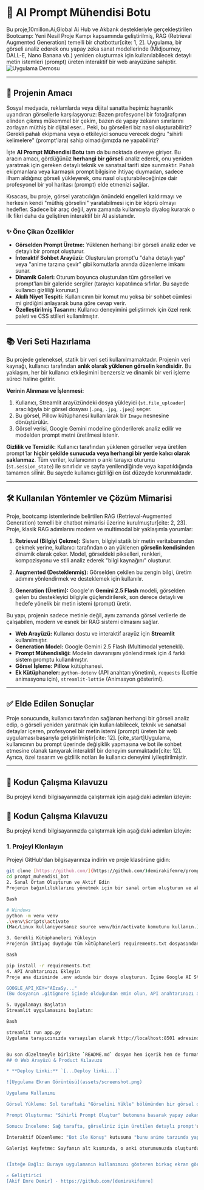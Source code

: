 # 🎨 AI Prompt Mühendisi Botu

Bu proje,10millon.Ai,Global Ai Hub ve Akbank destekleriyle gerçekleştirilen  Bootcamp: Yeni Nesil Proje Kampı kapsamında geliştirilmiş, RAG (Retrieval Augmented Generation) temelli bir chatbottur[cite: 1, 2]. Uygulama, bir görseli analiz ederek onu yapay zeka sanat modellerinde (Midjourney, DALL-E, Nano Banana vb.) yeniden oluşturmak için kullanılabilecek detaylı metin istemleri (prompt) üreten interaktif bir web arayüzüne sahiptir.
![Uygulama Demosu](assets/demo.gif)




---

## 🚀 Projenin Amacı

Sosyal medyada, reklamlarda veya dijital sanatta hepimiz hayranlık uyandıran görsellerle karşılaşıyoruz: Bazen profesyonel bir fotoğrafçının elinden çıkmış mükemmel bir çekim, bazen de yapay zekanın sınırlarını zorlayan müthiş bir dijital eser... Peki, bu görselleri biz nasıl oluşturabiliriz? Gerekli pahalı ekipmana veya o etkileyici sonucu verecek doğru "sihirli kelimelere" (prompt'lara) sahip olmadığımızda ne yapabiliriz?

İşte **AI Prompt Mühendisi Botu** tam da bu noktada devreye giriyor. Bu aracın amacı, gördüğünüz **herhangi bir görseli** analiz ederek, onu yeniden yaratmak için gereken detaylı teknik ve sanatsal tarifi size sunmaktır. Pahalı ekipmanlara veya karmaşık prompt bilgisine ihtiyaç duymadan, sadece ilham aldığınız görseli yükleyerek, onu nasıl oluşturabileceğinize dair profesyonel bir yol haritası (prompt) elde etmenizi sağlar.

Kısacası, bu proje, görsel yaratıcılığın önündeki engelleri kaldırmayı ve herkesin kendi "müthiş görselini" yaratabilmesi için bir köprü olmayı hedefler. Sadece bir araç değil, aynı zamanda kullanıcıyla diyalog kurarak o ilk fikri daha da geliştiren interaktif bir AI asistanıdır.

### ✨ Öne Çikan Özellikler

* **Görselden Prompt Üretme:** Yüklenen herhangi bir görseli analiz eder ve detaylı bir prompt oluşturur.
* **İnteraktif Sohbet Arayüzü:** Oluşturulan prompt'u "daha detaylı yap" veya "anime tarzına çevir" gibi komutlarla anında düzenleme imkanı sunar.
* **Dinamik Galeri:** Oturum boyunca oluşturulan tüm görselleri ve prompt'ları bir galeride sergiler (tarayıcı kapatılınca sıfırlar. Bu sayede kullanıcı gizliliği korunur.)
* **Akıllı Niyet Tespiti:** Kullanıcının bir komut mu yoksa bir sohbet cümlesi mi girdiğini anlayarak buna göre cevap verir.
* **Özelleştirilmiş Tasarım:** Kullanıcı deneyimini geliştirmek için özel renk paleti ve CSS stilleri kullanılmıştır.

---

## 📚 Veri Seti Hazırlama

Bu projede geleneksel, statik bir veri seti kullanılmamaktadır. Projenin veri kaynağı, kullanıcı tarafından **anlık olarak yüklenen görselin kendisidir**. Bu yaklaşım, her bir kullanıcı etkileşimini benzersiz ve dinamik bir veri işleme süreci haline getirir.

**Verinin Alınması ve İşlenmesi:**

1.  Kullanıcı, Streamlit arayüzündeki dosya yükleyici (`st.file_uploader`) aracılığıyla bir görsel dosyası (`.png`, `.jpg`, `.jpeg`) seçer.
2.  Bu görsel, Pillow kütüphanesi kullanılarak bir `Image` nesnesine dönüştürülür.
3.  Görsel verisi, Google Gemini modeline gönderilerek analiz edilir ve modelden prompt metni üretilmesi istenir.

**Gizlilik ve Temizlik:**
Kullanıcı tarafından yüklenen görseller veya üretilen prompt'lar **hiçbir şekilde sunucuda veya herhangi bir yerde kalıcı olarak saklanmaz**. Tüm veriler, kullanıcının o anki tarayıcı oturumu (`st.session_state`) ile sınırlıdır ve sayfa yenilendiğinde veya kapatıldığında tamamen silinir. Bu sayede kullanıcı gizliliği en üst düzeyde korunmaktadır.

---

## 🛠️ Kullanılan Yöntemler ve Çözüm Mimarisi 

Proje, bootcamp istemlerinde belirtilen RAG (Retrieval-Augmented Generation) temelli bir chatbot mimarisi üzerine kurulmuştur[cite: 2, 23]. Proje, klasik RAG adımlarını modern ve multimodal bir yaklaşımla yorumlar:

1.  **Retrieval (Bilgiyi Çekme):** Sistem, bilgiyi statik bir metin veritabanından çekmek yerine, kullanıcı tarafından o an yüklenen **görselin kendisinden** dinamik olarak çeker. Model, görseldeki pikselleri, renkleri, kompozisyonu ve stili analiz ederek "bilgi kaynağını" oluşturur.

2.  **Augmented (Desteklenmiş):** Görselden çekilen bu zengin bilgi, üretim adımını yönlendirmek ve desteklemek için kullanılır.

3.  **Generation (Üretim):** Google'ın **Gemini 2.5 Flash** modeli, görselden gelen bu destekleyici bilgiyle güçlendirilerek, son derece detaylı ve hedefe yönelik bir metin istemi (prompt) üretir.

Bu yapı, projenin sadece metinle değil, aynı zamanda görsel verilerle de çalışabilen, modern ve esnek bir RAG sistemi olmasını sağlar.

* **Web Arayüzü:** Kullanıcı dostu ve interaktif arayüz için **Streamlit** kullanılmıştır.
* **Generation Model:** Google Gemini 2.5 Flash (Multimodal yetenekli).
* **Prompt Mühendisliği:** Modelin davranışını yönlendirmek için 4 farklı sistem promptu kullanılmıştır.
* **Görsel İşleme:** **Pillow** kütüphanesi.
* **Ek Kütüphaneler:** `python-dotenv` (API anahtarı yönetimi), `requests` (Lottie animasyonu için), `streamlit-lottie` (Animasyon gösterimi).

---

## ✅ Elde Edilen Sonuçlar

Proje sonucunda, kullanıcı tarafından sağlanan herhangi bir görseli analiz edip, o görseli yeniden yaratmak için kullanılabilecek, teknik ve sanatsal detaylar içeren, profesyonel bir metin istemi (prompt) üreten bir web uygulaması başarıyla geliştirilmiştir[cite: 12]. [cite_start]Uygulama, kullanıcının bu prompt üzerinde değişiklik yapmasına ve bot ile sohbet etmesine olanak tanıyarak interaktif bir deneyim sunmaktadır[cite: 12]. Ayrıca, özel tasarım ve gizlilik notları ile kullanıcı deneyimi iyileştirilmiştir.

---

## 🔧 Kodun Çalışma Kılavuzu

Bu projeyi kendi bilgisayarınızda çalıştırmak için aşağıdaki adımları izleyin:

## 🔧 Kodun Çalışma Kılavuzu

Bu projeyi kendi bilgisayarınızda çalıştırmak için aşağıdaki adımları izleyin:

### 1. Projeyi Klonlayın
Projeyi GitHub'dan bilgisayarınıza indirin ve proje klasörüne gidin:
```bash
git clone [https://github.com/](https://github.com/)demirakifemre/prompt_muhendisi_bot.git
cd prompt_muhendisi_bot
2. Sanal Ortam Oluşturun ve Aktif Edin
Projenin bağımlılıklarını yönetmek için bir sanal ortam oluşturun ve aktif hale getirin:

Bash

# Windows
python -m venv venv
.\venv\Scripts\activate
(Mac/Linux kullanıyorsanız source venv/bin/activate komutunu kullanın.)

3. Gerekli Kütüphaneleri Yükleyin
Projenin ihtiyaç duyduğu tüm kütüphaneleri requirements.txt dosyasından yükleyin:

Bash

pip install -r requirements.txt
4. API Anahtarınızı Ekleyin
Proje ana dizininde .env adında bir dosya oluşturun. İçine Google AI Studio'dan aldığınız API anahtarınızı aşağıdaki formatta ekleyin:

GOOGLE_API_KEY="AIzaSy..."
(Bu dosyanın .gitignore içinde olduğundan emin olun, API anahtarınızı asla GitHub'a yüklemeyin.)

5. Uygulamayı Başlatın
Streamlit uygulamasını başlatın:

Bash

streamlit run app.py
Uygulama tarayıcınızda varsayılan olarak http://localhost:8501 adresinde açılacaktır.


Bu son düzeltmeyle birlikte `README.md` dosyan hem içerik hem de format olarak kusursuz oldu. Şimdi bu güncel halini GitHub'a gönderebiliriz. 👍
## 🌐 Web Arayüzü & Product Kılavuzu

* **Deploy Linki:** `[...Deploy linki...]`

![Uygulama Ekran Görüntüsü](assets/screenshot.png)

Uygulama Kullanımı 

Görsel Yükleme: Sol taraftaki "Görselini Yükle" bölümünden bir görsel dosyası (.png, .jpg) seçin veya sürükleyip bırakın. Yüklenen görsellerin hiçbir yere kaydedilmediği bilgisi burada yer almaktadır.

Prompt Oluşturma: "Sihirli Prompt Oluştur" butonuna basarak yapay zekanın görseli analiz etmesini bekleyin.

Sonucu İnceleme: Sağ tarafta, görseliniz için üretilen detaylı prompt'u görebilirsiniz.

İnteraktif Düzenleme: "Bot ile Konuş" kutusuna "bunu anime tarzında yap" gibi komutlar yazarak prompt'u güncelleyin veya "teşekkürler" gibi sohbet cümleleri kurarak bot ile etkileşime geçin. Güncelleme sonrası orijinal prompt'u da görebilirsiniz.

Galeriyi Keşfetme: Sayfanın alt kısmında, o anki oturumunuzda oluşturduğunuz tüm çalışmaları ve prompt'ları (orijinal ve güncellenmiş halleriyle) görebilirsiniz. Bu galerinin geçici olduğu bilgisi de burada yer almaktadır.


(İsteğe Bağlı: Buraya uygulamanın kullanımını gösteren birkaç ekran görüntüsü veya kısa bir video linki ekleyebilirsin.) 

✍️ Geliştirici
[Akif Emre Demir] - https://github.com/[demirakifemre]